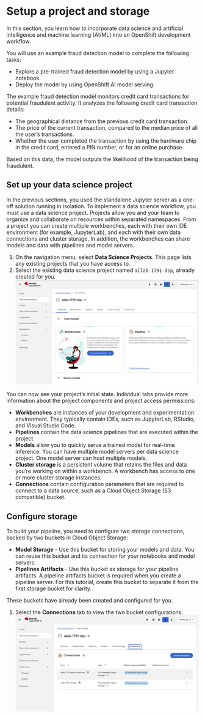 # Setup a project and storage

In this section, you learn how to incorporate data science and artificial intelligence and machine learning (AI/ML) into an OpenShift development workflow.

You will use an example fraud detection model to complete the following tasks:
* Explore a pre-trained fraud detection model by using a Jupyter notebook.
* Deploy the model by using OpenShift AI model serving.

The example fraud detection model monitors credit card transactions for potential fraudulent activity. It analyzes the following credit card transaction details:

* The geographical distance from the previous credit card transaction.
* The price of the current transaction, compared to the median price of all the user’s transactions.
* Whether the user completed the transaction by using the hardware chip in the credit card, entered a PIN number, or for an online purchase.

Based on this data, the model outputs the likelihood of the transaction being fraudulent.

## Set up your data science project

In the previous sections, you used the standalone Jupyter server as a one-off solution running in isolation. To implement a data science workflow, you must use a data science project. Projects allow you and your team to organize and collaborate on resources within separated namespaces. From a project you can create multiple workbenches, each with their own IDE environment (for example, JupyterLab), and each with their own data connections and cluster storage. In addition, the workbenches can share models and data with pipelines and model servers.

1. On the navigation menu, select **Data Science Projects**. This page lists any existing projects that you have access to.
1. Select the existing data science project named `ailab-1791-dsp`, already created for you.
   ![](images/50-dsp-select-project.png ':size=600')

You can now see your project’s initial state. Individual tabs provide more information about the project components and project access permissions:
* **Workbenches** are instances of your development and experimentation environment. They typically contain IDEs, such as JupyterLab, RStudio, and Visual Studio Code.
* **Pipelines** contain the data science pipelines that are executed within the project.
* **Models** allow you to quickly serve a trained model for real-time inference. You can have multiple model servers per data science project. One model server can host multiple models.
* **Cluster storage** is a persistent volume that retains the files and data you’re working on within a workbench. A workbench has access to one or more cluster storage instances.
* **Connections** contain configuration parameters that are required to connect to a data source, such as a Cloud Object Storage (S3 compatible) bucket.

## Configure storage

To build your pipeline, you need to configure two storage connections, backed by two buckets in Cloud Object Storage:
* **Model Storage** - Use this bucket for storing your models and data. You can reuse this bucket and its connection for your notebooks and model servers.
* **Pipelines Artifacts** - Use this bucket as storage for your pipeline artifacts. A pipeline artifacts bucket is required when you create a pipeline server. For this tutorial, create this bucket to separate it from the first storage bucket for clarity.

These buckets have already been created and configured for you.

1. Select the **Connections** tab to view the two bucket configurations.
   ![](images/50-dsp-view-connections.png ':size=600')
